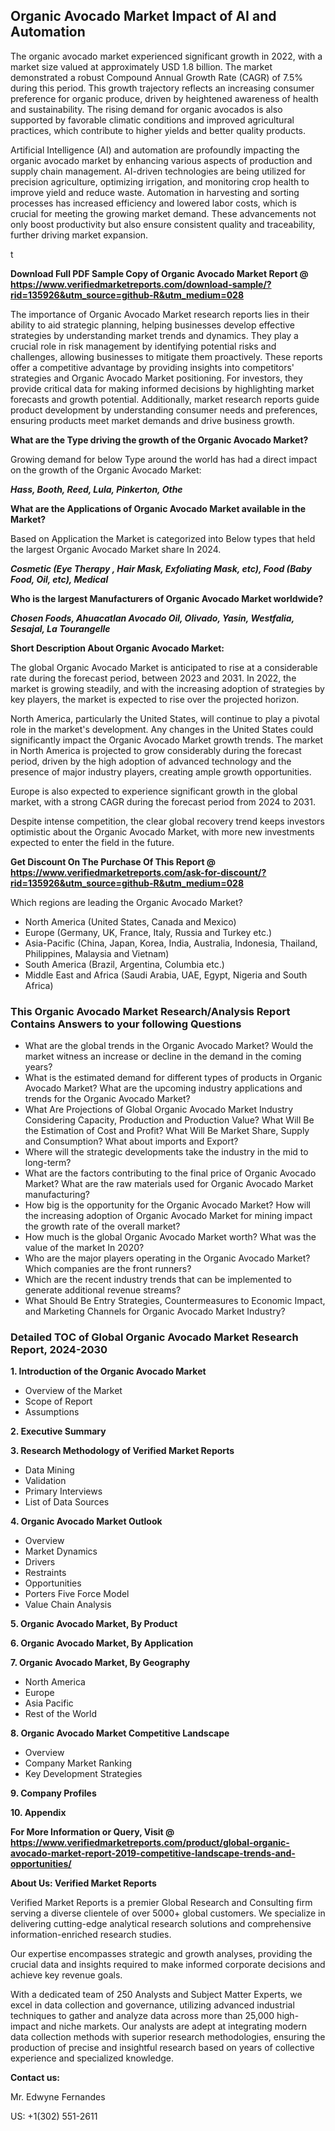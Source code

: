 <h2>Organic Avocado Market Impact of AI and Automation</h2><p>The organic avocado market experienced significant growth in 2022, with a market size valued at approximately USD 1.8 billion. The market demonstrated a robust Compound Annual Growth Rate (CAGR) of 7.5% during this period. This growth trajectory reflects an increasing consumer preference for organic produce, driven by heightened awareness of health and sustainability. The rising demand for organic avocados is also supported by favorable climatic conditions and improved agricultural practices, which contribute to higher yields and better quality products.</p><p>Artificial Intelligence (AI) and automation are profoundly impacting the organic avocado market by enhancing various aspects of production and supply chain management. AI-driven technologies are being utilized for precision agriculture, optimizing irrigation, and monitoring crop health to improve yield and reduce waste. Automation in harvesting and sorting processes has increased efficiency and lowered labor costs, which is crucial for meeting the growing market demand. These advancements not only boost productivity but also ensure consistent quality and traceability, further driving market expansion.</p>t</p><p id="" class=""><strong>Download Full PDF Sample Copy of Organic Avocado Market Report @ <a href="https://www.verifiedmarketreports.com/download-sample/?rid=135926&utm_source=github-R&utm_medium=028" target="_blank">https://www.verifiedmarketreports.com/download-sample/?rid=135926&utm_source=github-R&utm_medium=028</a></strong></p><p>The importance of&nbsp;Organic Avocado Market research reports lies in their ability to aid strategic planning, helping businesses develop effective strategies by understanding market trends and dynamics. They play a crucial role in risk management by identifying potential risks and challenges, allowing businesses to mitigate them proactively. These reports offer a competitive advantage by providing insights into competitors' strategies and Organic Avocado Market positioning. For investors, they provide critical data for making informed decisions by highlighting market forecasts and growth potential. Additionally, market research reports guide product development by understanding consumer needs and preferences, ensuring products meet market demands and drive business growth.</p><p><strong>What are the&nbsp;Type driving the growth of the Organic Avocado Market?</strong></p><p id="" class="">Growing demand for below Type around the world has had a direct impact on the growth of the Organic Avocado Market:</p><em><strong>Hass, Booth, Reed, Lula, Pinkerton, Othe</strong></em></p><strong>What are the&nbsp;Applications&nbsp;of Organic Avocado Market available in the Market?</strong></p><p id="" class="">Based on Application the Market is categorized into Below types that held the largest Organic Avocado Market share In 2024.</p><em><strong>Cosmetic (Eye Therapy , Hair Mask, Exfoliating Mask, etc), Food (Baby Food, Oil, etc), Medical</strong></em></p><strong>Who is the largest Manufacturers of Organic Avocado Market worldwide?</strong></p><p><em><strong>Chosen Foods, Ahuacatlan Avocado Oil, Olivado, Yasin, Westfalia, Sesajal, La Tourangelle</strong></em></p><p id="" class=""><strong>Short Description About Organic Avocado Market:</strong></p><p>The global Organic Avocado Market is anticipated to rise at a considerable rate during the forecast period, between 2023 and 2031. In 2022, the market is growing steadily, and with the increasing adoption of strategies by key players, the market is expected to rise over the projected horizon.</p><p>North America, particularly the United States, will continue to play a pivotal role in the market's development. Any changes in the United States could significantly impact the Organic Avocado Market growth trends. The market in North America is projected to grow considerably during the forecast period, driven by the high adoption of advanced technology and the presence of major industry players, creating ample growth opportunities.</p><p>Europe is also expected to experience significant growth in the global market, with a strong CAGR during the forecast period from 2024 to 2031.</p><p>Despite intense competition, the clear global recovery trend keeps investors optimistic about the Organic Avocado Market, with more new investments expected to enter the field in the future.</p><p id="" class=""><strong>Get Discount On The Purchase Of This Report @ <a href="https://www.verifiedmarketreports.com/ask-for-discount/?rid=135926&utm_source=github-R&utm_medium=028" target="_blank">https://www.verifiedmarketreports.com/ask-for-discount/?rid=135926&utm_source=github-R&utm_medium=028</a></strong></p>Which regions are leading the Organic Avocado Market?</p><ul><li>North America (United States, Canada and Mexico)</li><li>Europe (Germany, UK, France, Italy, Russia and Turkey etc.)</li><li>Asia-Pacific (China, Japan, Korea, India, Australia, Indonesia, Thailand, Philippines, Malaysia and Vietnam)</li><li>South America (Brazil, Argentina, Columbia etc.)</li><li>Middle East and Africa (Saudi Arabia, UAE, Egypt, Nigeria and South Africa)</li></ul><h3 id="" class="">This Organic Avocado Market Research/Analysis Report Contains Answers to your following Questions</h3><ul><li>What are the global trends in the Organic Avocado Market? Would the market witness an increase or decline in the demand in the coming years?</li><li>What is the estimated demand for different types of products in Organic Avocado Market? What are the upcoming industry applications and trends for the Organic Avocado Market?</li><li>What Are Projections of Global Organic Avocado Market Industry Considering Capacity, Production and Production Value? What Will Be the Estimation of Cost and Profit? What Will Be Market Share, Supply and Consumption? What about imports and Export?</li><li>Where will the strategic developments take the industry in the mid to long-term?</li><li>What are the factors contributing to the final price of Organic Avocado Market? What are the raw materials used for Organic Avocado Market manufacturing?</li><li>How big is the opportunity for the Organic Avocado Market? How will the increasing adoption of Organic Avocado Market for mining impact the growth rate of the overall market?</li><li>How much is the global Organic Avocado Market worth? What was the value of the market In 2020?</li><li>Who are the major players operating in the Organic Avocado Market? Which companies are the front runners?</li><li>Which are the recent industry trends that can be implemented to generate additional revenue streams?</li><li>What Should Be Entry Strategies, Countermeasures to Economic Impact, and Marketing Channels for Organic Avocado Market Industry?</li></ul><h3 id="" class="">Detailed TOC of Global Organic Avocado Market Research Report, 2024-2030</h3><p id="" class=""><strong>1. Introduction of the Organic Avocado Market</strong></p><ul><li>Overview of the Market</li><li>Scope of Report</li><li>Assumptions</li></ul><p id="" class=""><strong>2. Executive Summary</strong></p><p id="" class=""><strong>3. Research Methodology of Verified Market Reports</strong></p><ul><li>Data Mining</li><li>Validation</li><li>Primary Interviews</li><li>List of Data Sources</li></ul><p id="" class=""><strong>4. Organic Avocado Market Outlook</strong></p><ul><li>Overview</li><li>Market Dynamics</li><li>Drivers</li><li>Restraints</li><li>Opportunities</li><li>Porters Five Force Model</li><li>Value Chain Analysis</li></ul><p id="" class=""><strong>5. Organic Avocado Market, By Product</strong></p><p id="" class=""><strong>6. Organic Avocado Market, By Application</strong></p><p id="" class=""><strong>7. Organic Avocado Market, By Geography</strong></p><ul><li>North America</li><li>Europe</li><li>Asia Pacific</li><li>Rest of the World</li></ul><p id="" class=""><strong>8. Organic Avocado Market Competitive Landscape</strong></p><ul><li>Overview</li><li>Company Market Ranking</li><li>Key Development Strategies</li></ul><p id="" class=""><strong>9. Company Profiles</strong></p><p id="" class=""><strong>10. Appendix</strong></p><p id="" class=""><strong>For More Information or Query, Visit @ <a href="https://www.verifiedmarketreports.com/product/global-organic-avocado-market-report-2019-competitive-landscape-trends-and-opportunities/" target="_blank">https://www.verifiedmarketreports.com/product/global-organic-avocado-market-report-2019-competitive-landscape-trends-and-opportunities/</a></strong></p><p id="" class=""><strong>About Us: Verified Market Reports</strong></p><p id="" class="">Verified Market Reports is a premier Global Research and Consulting firm serving a diverse clientele of over 5000+ global customers. We specialize in delivering cutting-edge analytical research solutions and comprehensive information-enriched research studies.</p><p id="" class="">Our expertise encompasses strategic and growth analyses, providing the crucial data and insights required to make informed corporate decisions and achieve key revenue goals.</p><p id="" class="">With a dedicated team of 250 Analysts and Subject Matter Experts, we excel in data collection and governance, utilizing advanced industrial techniques to gather and analyze data across more than 25,000 high-impact and niche markets. Our analysts are adept at integrating modern data collection methods with superior research methodologies, ensuring the production of precise and insightful research based on years of collective experience and specialized knowledge.</p><p id="" class=""><strong>Contact us:</strong></p><p id="" class="">Mr. Edwyne Fernandes</p><p id="" class="">US: +1(302) 551-2611</p>